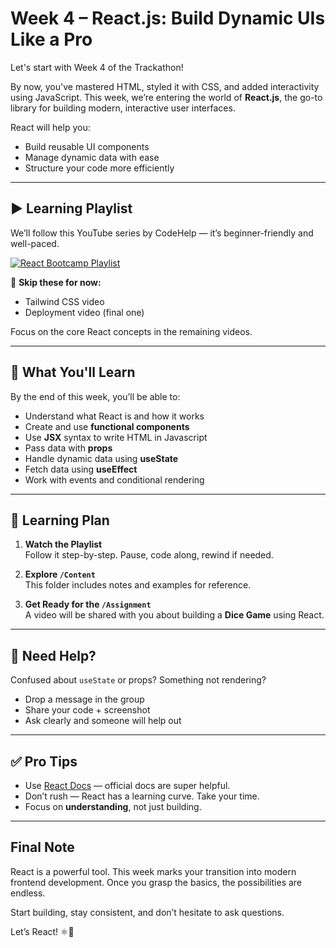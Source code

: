 # Week 4 – React.js: Build Dynamic UIs Like a Pro 

Let's start with Week 4 of the Trackathon!

By now, you've mastered HTML, styled it with CSS, and added interactivity using JavaScript. This week, we’re entering the world of **React.js**, the go-to library for building modern, interactive user interfaces.

React will help you:
- Build reusable UI components
- Manage dynamic data with ease
- Structure your code more efficiently

---

## ▶️ Learning Playlist

We’ll follow this YouTube series by CodeHelp — it’s beginner-friendly and well-paced.

[![React Bootcamp Playlist](https://img.youtube.com/vi/kRwmnQDiRWk/hqdefault.jpg)](https://youtube.com/playlist?list=PL9i39jUQljInNAIHUnnZhKrYhLbFt5I_6)


📌 **Skip these for now:**
- Tailwind CSS video
- Deployment video (final one)

Focus on the core React concepts in the remaining videos.

---

## 📘 What You'll Learn

By the end of this week, you’ll be able to:

- Understand what React is and how it works
- Create and use **functional components**
- Use **JSX** syntax to write HTML in Javascript
- Pass data with **props**
- Handle dynamic data using **useState**
- Fetch data using **useEffect**
- Work with events and conditional rendering

---

## 🧠 Learning Plan

1. **Watch the Playlist**  
   Follow it step-by-step. Pause, code along, rewind if needed.

2. **Explore `/Content`**  
   This folder includes notes and examples for reference.

3. **Get Ready for the `/Assignment`**  
   A video will be shared with you about building a **Dice Game** using React.

---


## 💬 Need Help?

Confused about `useState` or props? Something not rendering?

- Drop a message in the group
- Share your code + screenshot
- Ask clearly and someone will help out

---

## ✅ Pro Tips

- Use [React Docs](https://react.dev/learn) — official docs are super helpful.
- Don’t rush — React has a learning curve. Take your time.
- Focus on **understanding**, not just building.

---

## Final Note

React is a powerful tool. This week marks your transition into modern frontend development. Once you grasp the basics, the possibilities are endless.

Start building, stay consistent, and don’t hesitate to ask questions.

Let’s React! ⚛️🚀
